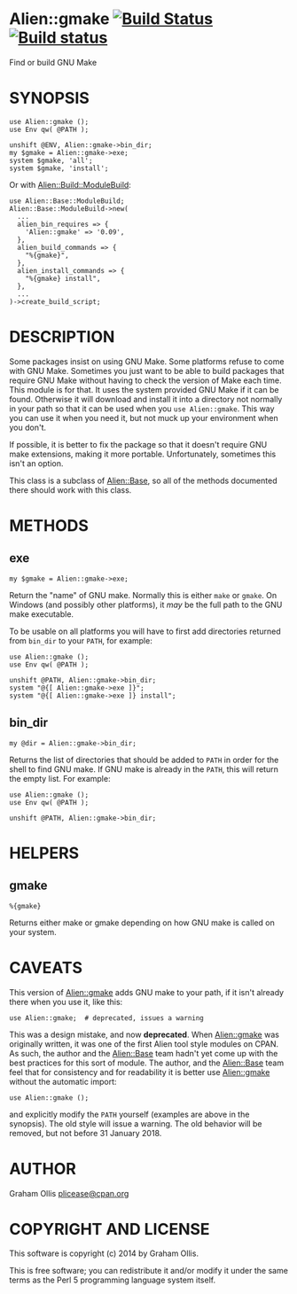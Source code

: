 # Alien::gmake [![Build Status](https://secure.travis-ci.org/plicease/Alien-gmake.png)](http://travis-ci.org/plicease/Alien-gmake) [![Build status](https://ci.appveyor.com/api/projects/status/2n8jg5pikac3g953/branch/master?svg=true)](https://ci.appveyor.com/project/plicease/Alien-gmake/branch/master)

Find or build GNU Make

# SYNOPSIS

    use Alien::gmake ();
    use Env qw( @PATH );
    
    unshift @ENV, Alien::gmake->bin_dir;
    my $gmake = Alien::gmake->exe;
    system $gmake, 'all';
    system $gmake, 'install';

Or with [Alien::Build::ModuleBuild](https://metacpan.org/pod/Alien::Build::ModuleBuild):

    use Alien::Base::ModuleBuild;
    Alien::Base::ModuleBuild->new(
      ...
      alien_bin_requires => {
        'Alien::gmake' => '0.09',
      },
      alien_build_commands => {
        "%{gmake}",
      },
      alien_install_commands => {
        "%{gmake} install",
      },
      ...
    )->create_build_script;

# DESCRIPTION

Some packages insist on using GNU Make.  Some platforms refuse to come with GNU Make.
Sometimes you just want to be able to build packages that require GNU Make without
having to check the version of Make each time.  This module is for that.  It uses the
system provided GNU Make if it can be found.  Otherwise it will download and install
it into a directory not normally in your path so that it can be used when you 
`use Alien::gmake`.  This way you can use it when you need it, but not muck up your
environment when you don't.

If possible, it is better to fix the package so that it doesn't require GNU make
extensions, making it more portable.  Unfortunately, sometimes this isn't an option.

This class is a subclass of [Alien::Base](https://metacpan.org/pod/Alien::Base), so all of the methods documented there
should work with this class.

# METHODS

## exe

    my $gmake = Alien::gmake->exe;

Return the "name" of GNU make.  Normally this is either `make` or `gmake`.  On
Windows (and possibly other platforms), it _may_ be the full path to the GNU make
executable.

To be usable on all platforms you will have to first add directories returned
from `bin_dir` to your `PATH`, for example:

    use Alien::gmake ();
    use Env qw( @PATH );
    
    unshift @PATH, Alien::gmake->bin_dir;
    system "@{[ Alien::gmake->exe ]}";
    system "@{[ Alien::gmake->exe ]} install";

## bin\_dir

    my @dir = Alien::gmake->bin_dir;

Returns the list of directories that should be added to `PATH` in order for the
shell to find GNU make.  If GNU make is already in the `PATH`, this will return
the empty list.  For example:

    use Alien::gmake ();
    use Env qw( @PATH );
    
    unshift @PATH, Alien::gmake->bin_dir;

# HELPERS

## gmake

    %{gmake}

Returns either make or gmake depending on how GNU make is called on your 
system.

# CAVEATS

This version of [Alien::gmake](https://metacpan.org/pod/Alien::gmake) adds GNU make to your path, if it isn't
already there when you use it, like this:

    use Alien::gmake;  # deprecated, issues a warning

This was a design mistake, and now **deprecated**.  When [Alien::gmake](https://metacpan.org/pod/Alien::gmake) was
originally written, it was one of the first Alien tool style modules on
CPAN.  As such, the author and the [Alien::Base](https://metacpan.org/pod/Alien::Base) team hadn't yet come up
with the best practices for this sort of module.  The author, and the
[Alien::Base](https://metacpan.org/pod/Alien::Base) team feel that for consistency and for readability it is
better use [Alien::gmake](https://metacpan.org/pod/Alien::gmake) without the automatic import:

    use Alien::gmake ();

and explicitly modify the `PATH` yourself (examples are above in the 
synopsis).  The old style will issue a warning.  The old behavior will be
removed, but not before 31 January 2018.

# AUTHOR

Graham Ollis <plicease@cpan.org>

# COPYRIGHT AND LICENSE

This software is copyright (c) 2014 by Graham Ollis.

This is free software; you can redistribute it and/or modify it under
the same terms as the Perl 5 programming language system itself.
